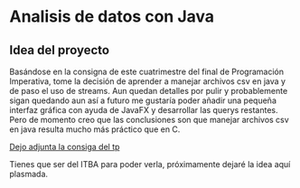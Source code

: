 # Analisis de datos con Java
## Idea del proyecto
Basándose en la consigna de este cuatrimestre del final de Programación Imperativa, tome la decisión de aprender a manejar archivos csv en java y de paso el uso de streams. Aun quedan detalles por pulir y probablemente sigan quedando aun así a futuro me gustaría poder añadir una pequeña interfaz gráfica con ayuda de JavaFX y desarrollar las querys restantes. Pero de momento creo que las conclusiones son que manejar archivos csv en java resulta mucho más práctico que en C.

[Dejo adjunta la consiga del tp](https://docs.google.com/document/d/1FJQEpgz-SfFo9r5GgsGiFVnENPiqqJ279xLvjOTpMHY/edit)

Tienes que ser del ITBA para poder verla, próximamente dejaré la idea aquí plasmada. 